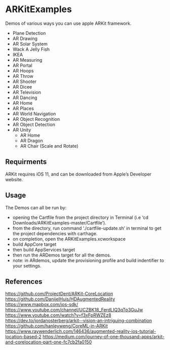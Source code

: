 # ARKitExamples
Demos of various ways you can use apple ARKit framework.

* Plane Detection
* AR Drawing
* AR Solar System
* Wack A Jelly Fish
* IKEA
* AR Measuring
* AR Portal
* AR Hoops
* AR Throw
* AR Shooter
* AR Dicee
* AR Television
* AR Dancing
* AR Home
* AR Places
* AR World Navigation
* AR Object Recognition
* AR Object Detection
* AR Unity
    * AR Home
    * AR Dragon
    * AR Chair (Scale and Rotate)

## Requirments
ARKit requires iOS 11, and can be downloaded from Apple’s Developer website.

## Usage
The Demos can all be run by:
- opening the Cartfile from the project directory in Terminal (i.e ‘cd Downloads/ARKitExamples-master/Cartfile’).
- from the directory, run command ‘./cartfile-update.sh’ in terminal to get the project dependencies with carthage.
- on completion, open the ARKitExamples.xcworkspace
- build AppCore target
- then build AppServices target
- then run the ARDemos target for all the demos.
- note: in ARdemos, update the provisioning profile and build indentifier to your settings.

## References
 https://github.com/ProjectDent/ARKit-CoreLocation 
 https://github.com/DanijelHuis/HDAugmentedReality
 https://www.mapbox.com/ios-sdk/
 https://www.youtube.com/channel/UCZBK18_FerdLIQ3qTp3GuJw
 https://www.youtube.com/watch?v=f3xFpRWZEz8
 https://dev.to/jordanosterberg/arkit--vision-an-intriguing-combination
 https://github.com/hanleyweng/CoreML-in-ARKit
 https://www.raywenderlich.com/146436/augmented-reality-ios-tutorial-location-based-2
 https://medium.com/journey-of-one-thousand-apps/arkit-and-corelocation-part-one-fc7cb2fa0150

